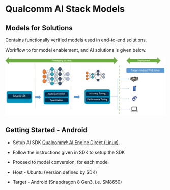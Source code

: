 # Qualcomm AI Stack Models

## Models for Solutions

Contains functionally verified models used in end-to-end solutions. 

Workflow to for model enablement, and AI solutions is given below.

<p align="center">
<img src="readme-assets/ai-solutions-workflow.jpg"
</p>

## Getting Started - Android

- Setup AI SDK <a href="https://qpm.qualcomm.com/#/main/tools/details/qualcomm_ai_engine_direct"> Qualcomm® AI Engine Direct (Linux)</a>. 

- Follow the instructions given in SDK to setup the SDK 

- Proceed to model conversion, for each model 

- Host - Ubuntu (Version defined by SDK)

- Target - Android (Snapdragon 8 Gen3, i.e. SM8650)